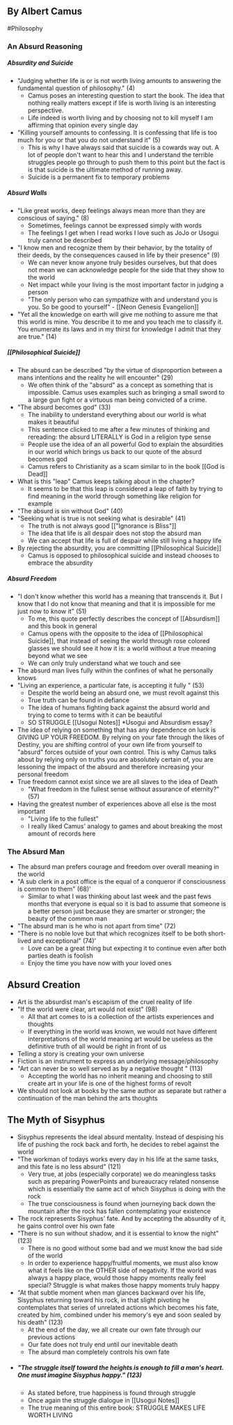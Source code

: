 ## By Albert Camus 

#Philosophy 
### An Absurd Reasoning
##### *Absurdity and Suicide*
* "Judging whether life is or is not worth living amounts to answering the fundamental question of philosophy." (4)
	* Camus poses an interesting question to start the book. The idea that nothing really matters except if life is worth living is an interesting perspective. 
	* Life indeed is worth living and by choosing not to kill myself I am affirming that opinion every single day 
* "Killing yourself amounts to confessing. It is confessing that life is too much for you or that you do not understand it" (5)
	* This is why I have always said that suicide is a cowards way out. A lot of people don't want to hear this and I understand the terrible struggles people go through to push them to this point but the fact is is that suicide is the ultimate method of running away.
	* Suicide is a permanent fix to temporary problems 
##### *Absurd Walls*
* "Like great works, deep feelings always mean more than they are conscious of saying." (8)
	* Sometimes, feelings cannot be expressed simply with words
	* The feelings I get when I read works I love such as JoJo or Usogui truly cannot be described 
* "I know men and recognize them by their behavior, by the totality of their deeds, by the consequences caused in life by their presence" (9)
	* We can never know anyone truly besides ourselves, but that does not mean we can acknowledge people for the side that they show to the world 
	* Net impact while your living is the most important factor in judging a person
	* "The only person who can sympathize with and understand you is you. So be good to yourself" - [[Neon Genesis Evangelion]]
* "Yet all the knowledge on earth will give me nothing to assure me that this world is mine. You describe it to me and you teach me to classify it. You enumerate its laws and in my thirst for knowledge I admit that they are true." (14)
##### *[[Philosophical Suicide]]*
* The absurd can be described "by the virtue of disproportion between a mans intentions and the reality he will encounter" (29)
	* We often think of the "absurd" as a concept as something that is impossible. Camus uses examples such as bringing a small sword to a large gun fight or a virtuous man being convicted of a crime. 
* "The absurd becomes god" (33)
	* The inability to understand everything about our world is what makes it beautiful 
	* This sentence clicked to me after a few minutes of thinking and rereading: the absurd LITERALLY is God in a religion type sense
	* People use the idea of an all powerful God to explain the absurdities in our world which brings us back to our quote of the absurd becomes god
	* Camus refers to Christianity as a scam similar to in the book [[God is Dead]]
* What is this "leap" Camus keeps talking about in the chapter?
	* It seems to be that this leap is considered a leap of faith by trying to find meaning in the world through something like religion for example 
* "The absurd is sin without God" (40)
* "Seeking what is true is not seeking what is desirable" (41)
	* The truth is not always good [["Ignorance is Bliss"]]
	* The idea that life is all despair does not stop the absurd man
	* We can accept that life is full of despair while still living a happy life 
* By rejecting the absurdity, you are committing [[Philosophical Suicide]] 
	* Camus is opposed to philosophical suicide and instead chooses to embrace the absurdity
##### *Absurd Freedom*
* "I don't know whether this world has a meaning that transcends it. But I know that I do not know that meaning and that it is impossible for me just now to know it" (51)
	* To me, this quote perfectly describes the concept of [[Absurdism]] and this book in general
	* Camus opens with the opposite to the idea of [[Philosophical Suicide]], that instead of seeing the world through rose colored glasses we should see it how it is: a world without a true meaning beyond what we see 
	* We can only truly understand what we touch and see 
* The absurd man lives  fully within the confines of what he personally knows 
* "Living an experience, a particular fate, is accepting it fully " (53)
	* Despite the world being an absurd one, we must revolt against this 
	* True truth can be found in defiance 
	* The idea of humans fighting back against the absurd world and trying to come to terms with it can be beautiful 
	* SO STRUGGLE [[Usogui Notes]] *Usogui and Absurdism essay?
* The idea of relying on something that has any dependence on luck is GIVING UP YOUR FREEDOM. By relying on your fate through the likes of Destiny, you are shifting control of your own life from yourself to "absurd" forces outside of your own control. This is why Camus talks about by relying only on truths you are absolutely certain of, you are lessoning the impact of the absurd and therefore increasing your personal freedom
* True freedom cannot exist since we are all slaves to the idea of Death
	* "What freedom in the fullest sense without assurance of eternity?" (57)
* Having the greatest number of experiences above all else is the most important
	* "Living life to the fullest"
	* I really liked Camus' analogy to games and about breaking the most amount of records here

### The Absurd Man
* The absurd man prefers courage and freedom over overall meaning in the world 
* "A sub clerk in a post office is the equal of a conqueror if consciousness is common to them" (68)'
	* Similar to what I was thinking about last week and the past fews months that everyone is equal so it is bad to assume that someone is a better person just because they are smarter or stronger; the beauty of the common man 
* "The absurd man is he who is not apart from time" (72)
* "There is no noble love but that which recognizes itself to be both short-lived and exceptional" (74)'
	* Love can be a great thing but expecting it to continue even after both parties death is foolish 
	* Enjoy the time you have now with your loved ones 


## Absurd Creation
* Art is the absurdist man's escapism of the cruel reality of life
* "If the world were clear, art would not exist" (98)
	* All that art comes to is a collection of the artists experiences and thoughts
	* If everything in the world was known, we would not have different interpretations of the world meaning art would be useless as the definitive truth of all would be right in front of us
* Telling a story is creating your own universe
* Fiction is an instrument to express an underlying message/philosophy
* "Art can never be so well served as by a negative thought " (113)
	* Accepting the world has no inherit meaning and choosing to still create art in your life is one of the highest forms of revolt
* We should not look at books by the same author as separate but rather a continuation of the man behind the arts thoughts 

## The Myth of Sisyphus 
* Sisyphus represents the ideal absurd mentality. Instead of despising his life of pushing the rock back and forth, he decides to rebel against the world 
* "The workman of todays works every day in his life at the same tasks, and this fate is no less absurd" (121)
	* Very true, at jobs (especially corporate) we do meaningless tasks such as preparing PowerPoints and bureaucracy related nonsense which is essentially the same act of which Sisyphus is doing with the rock
	* The true consciousness is found when journeying back down the mountain after the rock has fallen contemplating your existence
* The rock represents Sisyphus' fate. And by accepting the absurdity of it, he gains control over his own fate
* "There is no sun without shadow, and it is essential to know the night" (123)
	* There is no good without some bad and we must know the bad side of the world
	* In order to experience happy/fruitful moments, we must also know what it feels like on the OTHER side of negativity. If the world was always a happy place, would those happy moments really feel special? Struggle is what makes those happy moments truly happy
* "At that subtle moment when man glances backward over his life, Sisyphus returning toward his rock, in that slight pivoting he contemplates that series of unrelated actions which becomes his fate, created by him, combined under his memory's eye and soon sealed by his death" (123)
	* At the end of the day, we all create our own fate through our previous actions 
	* Our fate does not truly end until our inevitable death 
	* The absurd man completely controls his own fate 
* ##### "The struggle itself toward the heights is enough to fill a man's heart. One must imagine Sisyphus happy." (123)
	* As stated before, true happiness is found through struggle 
	* Once again the struggle dialogue in [[Usogui Notes]]
	* The true meaning of this entire book: STRUGGLE MAKES LIFE WORTH LIVING
